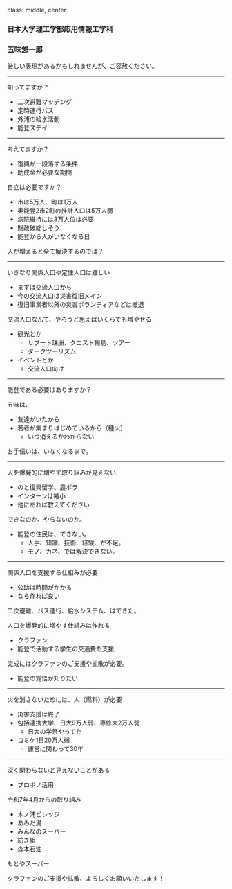 class: middle, center

### 日本大学理工学部応用情報工学科
### 五味悠一郎

厳しい表現があるかもしれませんが、ご容赦ください。

---

知ってますか？
- 二次避難マッチング
- 定時運行バス
- 外浦の給水活動
- 能登ステイ

---

考えてますか？
- 復興が一段落する条件
- 助成金が必要な期間

自立は必要ですか？
- 市は5万人、町は1万人
- 奥能登2市2町の推計人口は5万人弱
- 病院維持には3万人位は必要
- 財政破綻しそう
- 能登から人がいなくなる日

人が増えると全て解決するのでは？

---

いきなり関係人口や定住人口は難しい
- まずは交流人口から
- 今の交流人口は災害復旧メイン
- 復旧事業者以外の災害ボランティアなどは撤退

交流人口なんて、やろうと思えばいくらでも増やせる
- 観光とか
  - リブート珠洲、クエスト輪島、ツアー
  - ダークツーリズム
- イベントとか
  - 交流人口向け

---

能登である必要はありますか？

五味は、
- 友達がいたから
- 若者が集まりはじめているから（種火）
  - いつ消えるかわからない

お手伝いは、いなくなるまで。

---

人を爆発的に増やす取り組みが見えない
- のと復興留学、農ボラ
- インターンは縮小
- 他にあれば教えてください

できなのか、やらないのか。
- 能登の住民は、できない。
  - 人手、知識、技術、経験、が不足。
  - モノ、カネ、では解決できない。

---

関係人口を支援する仕組みが必要
- 公助は時間がかかる
- なら作れば良い

二次避難、バス運行、給水システム、はできた。

人口を爆発的に増やす仕組みは作れる
- クラファン
- 能登で活動する学生の交通費を支援

完成にはクラファンのご支援や拡散が必要。
- 能登の覚悟が知りたい

---

火を消さないためには、人（燃料）が必要
- 災害支援は終了
- 包括連携大学、日大9万人弱、専修大2万人弱
  - 日大の学祭やってた
- コミケ1日20万人弱
  - 運営に関わって30年

---

深く関わらないと見えないことがある
- プロボノ活用

令和7年4月からの取り組み
- 木ノ浦ビレッジ
- あみだ湯
- みんなのスーパー
- 紡ぎ組
- 森本石油

もとやスーパー

クラファンのご支援や拡散、よろしくお願いいたします！
